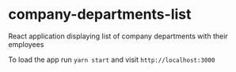 # company-departments-list

React application displaying list of company departments with their employees

To load the app run `yarn start` and visit `http://localhost:3000`
